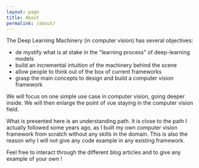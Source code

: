 ```yaml
---
layout: page
title: About
permalink: /about/
---
```


The Deep Learning Machinery (in computer vision) has several objectives: 
- de mystify what is at stake in the "learning process" of deep-learning models
- build an incremental intuition of the machinery behind the scene
- allow people to think out of the box of current frameworks
- grasp the main concepts to design and build a computer vision framework

We will focus on one simple use case in computer vision, going deeper inside. 
We will then enlarge the point of vue staying in the computer vision field.

What is presented here is an understanding path. 
It is close to the path I actually followed some years ago, as I built my own computer vision 
framework from scratch without any skills in the domain. This is also the reason why I will not 
give any code example in any existing framework.

Feel free to interact through the different blog articles and to give any example of your own !
